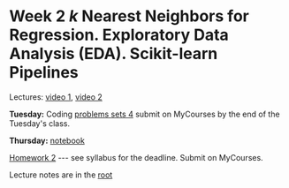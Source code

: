 # Week 2 *k* Nearest Neighbors for Regression. Exploratory Data Analysis (EDA). Scikit-learn Pipelines

Lectures: [video 1](https://youtu.be/TbE593kePpc), [video 2](https://youtu.be/8czrhfEz1yw)

**Tuesday:** Coding [problems sets 4](./Problems_04.ipynb) submit on MyCourses by the end of the Tuesday's class.

**Thursday:** [notebook](./ML4.ipynb)

[Homework 2](./HW2) --- see syllabus for the deadline. Submit on MyCourses.

Lecture notes are in the [root](https://github.com/anton-selitskiy/RIT_ML)
